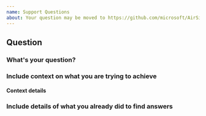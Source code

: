 ```yaml
---
name: Support Questions
about: Your question may be moved to https://github.com/microsoft/AirSim/discussions. You can also ask there.
---
```

<!-- ⚠️⚠️ Do Not Delete This! question_template ⚠️⚠️ -->
<!-- Please read our Rules of Conduct: https://opensource.microsoft.com/codeofconduct/ -->
<!-- Please search existing issues to avoid creating duplicates. -->
<!-- Add clear and concise title -->

## Question
### What's your question?
<!--  Describe your question in detail. -->

### Include context on what you are trying to achieve
<!-- If any section does not apply, replace its contents with "N/A". -->

#### Context details
<!-- Add OS, AirSim version, Python version, Unreal version if applicable -->
<!-- If not the default, include the settings.json file you are using -->
<!-- If it's too large, you can create a [gist](https://gist.github.com/) and past the link here.  -->

### Include details of what you already did to find answers
